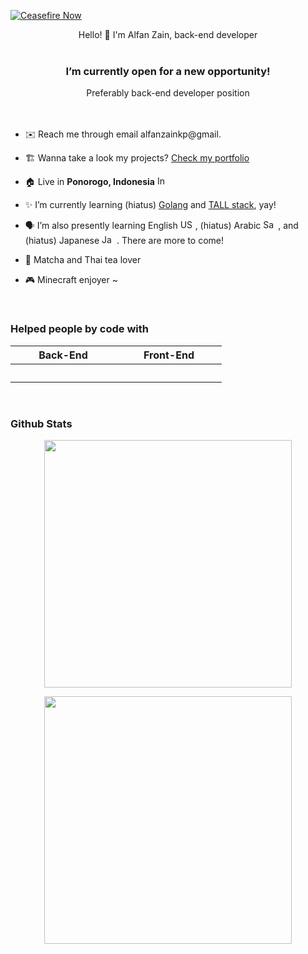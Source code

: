 [![Ceasefire Now](https://badge.techforpalestine.org/default)](https://techforpalestine.org/learn-more)


<div align="center">Hello! 👋 I'm Alfan Zain, back-end developer</div>  
  
<br />

<div align="center"><b><h3>I’m currently open for a new opportunity!</h3></b>
Preferably back-end developer position</div>

<br />
<br />

- ✉️ Reach me through email alfanzainkp@gmail.

- 🏗 Wanna take a look my projects? [Check my portfolio](https://www.notion.so/alfanzain/Alfan-Zain-s-Portfolio-f021212cc2e840aba33826efc6032731)

- 🏠 Live in <b>Ponorogo, Indonesia</b> <img
  src="https://flagcdn.com/20x15/id.png"
  srcset="https://flagcdn.com/40x30/id.png 2x,
    https://flagcdn.com/60x45/id.png 3x"
  width="20"
  height="15"
  alt="Indonesia">
  
- ✨ I’m currently learning (hiatus) [Golang](https://golang.org/)  and [TALL stack](https://tallstack.dev/), yay!
  
- 🗣️ I’m also presently learning English <img
  src="https://flagcdn.com/20x15/us.png"
  srcset="https://flagcdn.com/40x30/us.png 2x,
    https://flagcdn.com/60x45/us.png 3x"
  width="20"
  height="15"
  alt="USA"> , (hiatus) Arabic <img
  src="https://flagcdn.com/20x15/sa.png"
  srcset="https://flagcdn.com/40x30/sa.png 2x,
    https://flagcdn.com/60x45/sa.png 3x"
  width="20"
  height="15"
  alt="Saudi Arabia"> , and (hiatus) Japanese <img
  src="https://flagcdn.com/20x15/jp.png"
  srcset="https://flagcdn.com/40x30/jp.png 2x,
    https://flagcdn.com/60x45/jp.png 3x"
  width="20"
  height="15"
  alt="Japan"> . There are more to come!
  
- 🍵 Matcha and Thai tea lover

- 🎮 Minecraft enjoyer ~
  

<br/>  


<h3>Helped people by code with</h3>
<table align="center">
	<tr>
        <th align="center" width="153">
        Back-End
	    </th>
	    <th align="center" width="153">
        Front-End
	    </th>
	</tr>
	<tr>
        <th align="center" width="153">
	        <img alt="" src="https://img.shields.io/badge/PHP-777BB4?style=for-the-badge&logo=php&logoColor=white" />
	        <img alt="" src="https://img.shields.io/badge/Laravel-FF2D20?style=for-the-badge&logo=laravel&logoColor=white" />
			<img alt="" src="https://img.shields.io/badge/TypeScript-007ACC?style=for-the-badge&logo=typescript&logoColor=white" />
			<img alt="" src="https://img.shields.io/badge/Node.js-43853D?style=for-the-badge&logo=node.js&logoColor=white" />
			<img alt="" src="https://img.shields.io/badge/Express.js-404D59?style=for-the-badge" />
			<img alt="" src="https://img.shields.io/badge/sequelize-323330?style=for-the-badge&logo=sequelize&logoColor=blue" />
	  	    <img alt="" src="https://img.shields.io/badge/Go-00ADD8?style=for-the-badge&logo=go&logoColor=white" />
			<img alt="" src="https://img.shields.io/badge/MySQL-005C84?style=for-the-badge&logo=mysql&logoColor=white" />
			<img alt="" src="https://img.shields.io/badge/PostgreSQL-316192?style=for-the-badge&logo=postgresql&logoColor=white" />
			<img alt="" src="https://img.shields.io/badge/MongoDB-4EA94B?style=for-the-badge&logo=mongodb&logoColor=white" />
	    </th>
	    <th align="center" width="153">
	    	<img alt="" src="https://img.shields.io/badge/Vue.js-35495E?style=for-the-badge&logo=vue.js&logoColor=4FC08D" />
			<img alt="" src="https://img.shields.io/badge/React-20232A?style=for-the-badge&logo=react&logoColor=61DAFB" />
	  	    <img alt="" src="https://img.shields.io/badge/Angular-DD0031?style=for-the-badge&logo=angular&logoColor=white" />
	  	    <img alt="" src="https://img.shields.io/badge/Redux-593D88?style=for-the-badge&logo=redux&logoColor=white" />
	    </th>
	</tr>
</table>

<br/> 


<h3>Github Stats</h3>  
<p align=center>
  <div align=center>
    <a href="#">
      <img width=396 align="center" src="https://github-readme-stats.vercel.app/api/top-langs/?username=alfanzain&theme=dark&hide_border=false&include_all_commits=false&count_private=false&layout=compact" />
    </a>
  </div>
</p>
<p align=center>
  <div align=center>
    <a href="#" title="Go to Source">
      <img align="center" width=396 src="https://github-readme-stats.vercel.app/api?username=alfanzain&theme=dark&hide_border=false&include_all_commits=false&count_private=false" />
    </a>
  </div>
</p>
